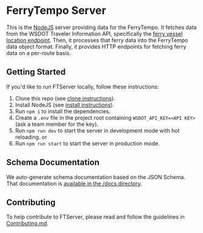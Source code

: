 # FerryTempo Server

This is the [NodeJS](https://nodejs.org/) server providing data for the FerryTempo.  It fetches data from the WSDOT Traveler Information API, specifically the [ferry vessel location endpoint](https://www.wsdot.wa.gov/ferries/api/vessels/rest/help/operations/GetAllVesselLocations).  Then, it processes that ferry data into the FerryTempo data object format.  Finally, it provides HTTP endpoints for fetching ferry data on a per-route basis.

## Getting Started
If you'd like to run FTServer locally, follow these instructions:

1. Clone this repo (see [clone instructions](https://docs.github.com/en/repositories/creating-and-managing-repositories/cloning-a-repository)).
2. Install NodeJS (see [install instructions](https://nodejs.org)).
3. Run `npm i` to install the dependencies.
4. Create a `.env` file in the project root containing `WSDOT_API_KEY=<API KEY>` (ask a team member for the key).
5. Run `npm run dev` to start the server in development mode with hot reloading.
or
5. Run `npm run start` to start the server in production mode.

## Schema Documentation
We auto-generate schema documentation based on the JSON Schema. That documentation is [available in the /docs directory](https://github.com/FerryTempo/FTServer/blob/main/docs/README.md).

## Contributing
To help contribute to FTServer, please read and follow the guidelines in [Contributing.md](./docs/Contributing.md).